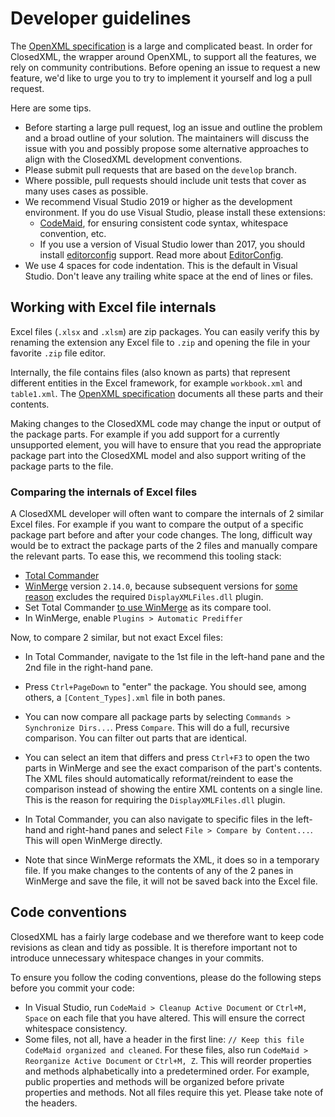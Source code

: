 # Developer guidelines

The [OpenXML specification](https://www.ecma-international.org/publications/standards/Ecma-376.htm) is a large and complicated beast. In order for ClosedXML, the wrapper around OpenXML, to support all the features, we rely on community contributions. Before opening an issue to request a new feature, we'd like to urge you to try to implement it yourself and log a pull request.

Here are some tips.

* Before starting a large pull request, log an issue and outline the problem and a broad outline of your solution. The maintainers will discuss the issue with you and possibly propose some alternative approaches to align with the ClosedXML development conventions.
* Please submit pull requests that are based on the `develop` branch.
* Where possible, pull requests should include unit tests that cover as many uses cases as possible.
* We recommend Visual Studio 2019 or higher as the development environment. If you do use Visual Studio, please install these extensions:
  * [CodeMaid](https://marketplace.visualstudio.com/items?itemName=SteveCadwallader.CodeMaid), for ensuring consistent code syntax, whitespace convention, etc.
  * If you use a version of Visual Studio lower than 2017, you should install [editorconfig](<https://marketplace.visualstudio.com/items?itemName=EditorConfigTeam.EditorConfig>) support. Read more about [EditorConfig](http://www.editorconfig.org).
* We use 4 spaces for code indentation. This is the default in Visual Studio. Don't leave any trailing white space at the end of lines or files.

## Working with Excel file internals

Excel files (`.xlsx` and `.xlsm`) are zip packages. You can easily verify this by renaming the extension any Excel file to `.zip` and opening the file in your favorite `.zip` file editor.

Internally, the file contains files (also known as parts) that represent different entities in the Excel framework, for example `workbook.xml` and `table1.xml`. The [OpenXML specification](https://www.ecma-international.org/publications/standards/Ecma-376.htm) documents all these parts and their contents.

Making changes to the ClosedXML code may change the input or output of the package parts. For example if you add support for a currently unsupported element, you will have to ensure that you read the appropriate package part into the ClosedXML model and also support writing of the package parts to the file.

### Comparing the internals of Excel files

A ClosedXML developer will often want to compare the internals of 2 similar Excel files. For example if you want to compare the output of a specific package part before and after your code changes. The long, difficult way would be to extract the package parts of the 2 files and manually compare the relevant parts. To ease this, we recommend this tooling stack:

* [Total Commander](https://www.ghisler.com/download.htm)
* [WinMerge](http://winmerge.org/downloads) version `2.14.0`, because subsequent versions for [some reason](https://bitbucket.org/winmerge/winmerge/issues/152/displayxmlfiles-plugin-not-included-with) excludes the required `DisplayXMLFiles.dll` plugin.
* Set Total Commander [to use WinMerge](https://superuser.com/questions/238039/can-i-replace-internal-diff-in-total-commander-with-a-custom-tool) as its compare tool.
* In WinMerge, enable `Plugins > Automatic Prediffer`

Now, to compare 2 similar, but not exact Excel files:

* In Total Commander, navigate to the 1st file in the left-hand pane and the 2nd file in the right-hand pane.
* Press `Ctrl+PageDown` to "enter" the package. You should see, among others, a `[Content_Types].xml` file in both panes.
* You can now compare all package parts by selecting `Commands > Synchronize Dirs...`. Press `Compare`. This will do a full, recursive comparison. You can filter out parts that are identical.

* You can select an item that differs and press `Ctrl+F3` to open the two parts in WinMerge and see the exact comparison of the part's contents. The XML files should automatically reformat/reindent to ease the comparison instead of showing the entire XML contents on a single line. This is the reason for requiring the `DisplayXMLFiles.dll` plugin.
* In Total Commander, you can also navigate to specific files in the left-hand and right-hand panes and select `File > Compare by Content...`. This will open WinMerge directly.
* Note that since WinMerge reformats the XML, it does so in a temporary file. If you make changes to the contents of any of the 2 panes in WinMerge and save the file, it will not be saved back into the Excel file.

## Code conventions

ClosedXML has a fairly large codebase and we therefore want to keep code revisions as clean and tidy as possible. It is therefore important not to introduce unnecessary whitespace changes in your commits.

To ensure you follow the coding conventions, please do the following steps before you commit your code:

* In Visual Studio, run `CodeMaid > Cleanup Active Document` or `Ctrl+M, Space` on each file that you have altered. This will ensure the correct whitespace consistency.
* Some files, not all, have a header in the first line: `// Keep this file CodeMaid organized and cleaned`. For these files, also run `CodeMaid > Reorganize Active Document` or `Ctrl+M, Z`. This will reorder properties and methods alphabetically into a predetermined order. For example, public properties and methods will be organized before private properties and methods. Not all files require this yet. Please take note of the headers.
